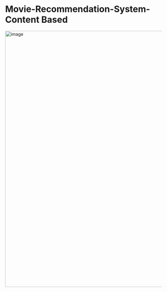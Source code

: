 # Movie-Recommendation-System- Content Based 
<img width="824" alt="image" src="https://github.com/tanyatandon14/Movie-Recommendation-System-/assets/59306357/cc305b19-bcc7-4260-9956-14249a4206e3">
